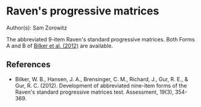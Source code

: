 # Raven's progressive matrices

Author(s): Sam Zorowitz

The abbreviated 9-item Raven's standard progressive matrices. Both Forms A and B of [Bilker et al. (2012)](https://doi.org/10.1177%2F1073191112446655) are available.

## References
- Bilker, W. B., Hansen, J. A., Brensinger, C. M., Richard, J., Gur, R. E., & Gur, R. C. (2012). Development of abbreviated nine-item forms of the Raven's standard progressive matrices test. Assessment, 19(3), 354-369.
